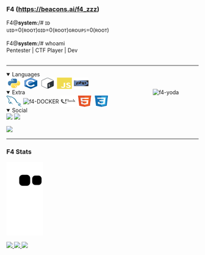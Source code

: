 ###  F4 (https://beacons.ai/f4_zzz)
F4@𝐬𝐲𝐬𝐭𝐞𝐦:/#  ɪᴅ <br>
ᴜɪᴅ=0(ʀᴏᴏᴛ)ɢɪᴅ=0(ʀᴏᴏᴛ)ɢʀᴏᴜᴘꜱ=0(ʀᴏᴏᴛ) <br><br>
F4@𝐬𝐲𝐬𝐭𝐞𝐦:/#  whoami <br>
Pentester | CTF Player | Dev <br><br>

-------------------
 
<details open>
  <summary>Languages</summary>  
  <img align="center" alt="f4-Python" height="30" width="40" src="https://raw.githubusercontent.com/devicons/devicon/master/icons/python/python-original.svg">
  <img align="center" alt="f4-Csharp" height="30" width="40" src="https://raw.githubusercontent.com/devicons/devicon/master/icons/c/c-original.svg">
  <img align="center" alt="f4-bash" height="30" width="40" src="https://raw.githubusercontent.com/devicons/devicon/master/icons/bash/bash-original.svg">
  <img align="center" alt="f4-Js" height="30" width="40" src="https://raw.githubusercontent.com/devicons/devicon/master/icons/javascript/javascript-plain.svg">
  <img align="center" alt="f4-php" height="30" width="40" src="https://raw.githubusercontent.com/devicons/devicon/master/icons/php/php-original.svg">
</details>
 
</div>
  <img align="right" alt="f4-yoda" height="120" width="120" src="https://avatars.githubusercontent.com/u/79203606?v=4">
</div>

<details open>
  <summary>Extra</summary>
  <img align="center" alt="f4-mysql" height="30" width="40" src="https://raw.githubusercontent.com/devicons/devicon/master/icons/mysql/mysql-original.svg">
  <img align="center" alt="f4-DOCKER" height="30" width="40" src="https://user-images.githubusercontent.com/92044641/136277563-37099a20-0dbe-4e9c-b7ae-0dcb91b46fbb.png"/>
  <img align="center" alt="f4-flask" height="30" width="40" src="https://raw.githubusercontent.com/devicons/devicon/master/icons/flask/flask-original-wordmark.svg">
  <img align="center" alt="f4-HTML" height="30" width="40" src="https://raw.githubusercontent.com/devicons/devicon/master/icons/html5/html5-original.svg">
  <img align="center" alt="f4-CSS" height="30" width="40" src="https://raw.githubusercontent.com/devicons/devicon/master/icons/css3/css3-original.svg">
</details>

<details open>
  <summary>Social</summary>
  <a href="https://www.youtube.com/channel/UCiwijb7fnTlw6j4EAM9HihQ" target="_blank"><img src="https://img.shields.io/badge/YouTube-FF0000?style=for-the-badge&logo=youtube&logoColor=white" target="_blank"></a>
  <a href="https://discord.gg/7VRgfKbwJ4" target="_blank"><img src="https://img.shields.io/badge/Discord-7289DA?style=for-the-badge&logo=discord&logoColor=white" target="_blank"></a>
  
</details>
 
 ![](https://komarev.com/ghpvc/?username=RonaldLSB&style=for-the-badge&color=red)
 
---
### F4 Stats

![Snake animation](https://github.com/rafaballerini/rafaballerini/blob/output/github-contribution-grid-snake.svg)

  <a href="https://github.com/RonaldLSB">
  <img height="180em" src="https://github-readme-stats.vercel.app/api?username=RonaldLSB&show_icons=true&theme=radical&include_all_commits=true&count_private=true"/>
  <img height="180em" src="https://github-readme-stats.vercel.app/api/top-langs/?username=RonaldLSB&layout=compact&langs_count=7&theme=radical"/>

<img  src="https://activity-graph.herokuapp.com/graph?username=RonaldLSB&theme=dracula"  />
